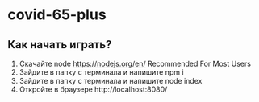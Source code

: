 # covid-65-plus

## Как начать играть?

1. Скачайте node https://nodejs.org/en/ Recommended For Most Users
2. Зайдите в папку с терминала и напишите npm i
3. Зайдите в папку с терминала и напишите node index
4. Откройте в браузере http://localhost:8080/
